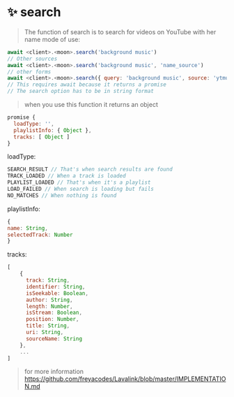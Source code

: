 # ✨ search

> The function of search is to search for videos on YouTube with her name
mode of use:

```javascript
await <client>.<moon>.search('background music')
// Other sources
await <client>.<moon>.search('background music', 'name_source')
// other forms
await <client>.<moon>.search({ query: 'background music', source: 'ytmusic' })
// This requires await because it returns a promise
// The search option has to be in string format 
```
> when you use this function it returns an object

```javascript
promise {
  loadType: '',
  playlistInfo: { Object },
  tracks: [ Object ]
}
```

loadType: 
```javascript
SEARCH_RESULT // That's when search results are found
TRACK_LOADED // When a track is loaded
PLAYLIST_LOADED // That's when it's a playlist
LOAD_FAILED // When search is loading but fails 
NO_MATCHES // When nothing is found
```
playlistInfo:

```javascript
{ 
name: String,
selectedTrack: Number
}
```

tracks:
```javascript
[
    {
      track: String,
      identifier: String,
      isSeekable: Boolean,
      author: String,
      length: Number,
      isStream: Boolean,
      position: Number,
      title: String,
      uri: String,
      sourceName: String 
    },
    ...
]
```
> for more information https://github.com/freyacodes/Lavalink/blob/master/IMPLEMENTATION.md
